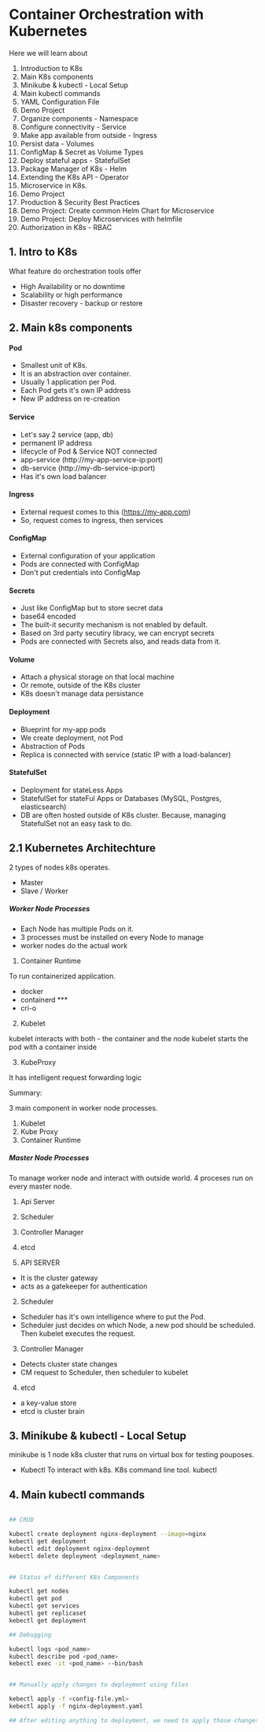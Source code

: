 # Container Orchestration with Kubernetes

Here we will learn about


1. Introduction to K8s
2. Main K8s components
3. Minikube & kubectl - Local Setup
4. Main kubectl commands
5. YAML Configuration File
6. Demo Project
7. Organize components - Namespace
8. Configure connectivity - Service
9. Make app available from outside - Ingress
10. Persist data - Volumes
11. ConfigMap & Secret as Volume Types
12. Deploy stateful apps - StatefulSet
13. Package Manager of K8s - Helm
14. Extending the K8s API - Operator
15. Microservice in K8s.
16. Demo Project
17. Production & Security Best Practices
18. Demo Project: Create common Helm Chart for Microservice
19. Demo Project: Deploy Microservices with helmfile
20. Authorization in K8s - RBAC




## 1. Intro to K8s

What feature do orchestration tools offer

- High Availability or no downtime
- Scalability or high performance
- Disaster recovery - backup or restore

## 2. Main k8s components



#### Pod
- Smallest unit of K8s.
- It is an abstraction over container.
- Usually 1 application per Pod.
- Each Pod gets it's own IP address
- New IP address on re-creation


#### Service
- Let's say 2 service (app, db)
- permanent IP address 
- lifecycle of Pod & Service NOT connected
- app-service (http://my-app-service-ip:port)
- db-service (http://my-db-service-ip:port)
- Has it's own load balancer


#### Ingress
- External request comes to this (https://my-app.com)
- So, request comes to ingress, then services


#### ConfigMap
- External configuration of your application
- Pods are connected with ConfigMap
- Don't put credentials into ConfigMap


#### Secrets
- Just like ConfigMap but to store secret data
- base64 encoded
- The built-it security mechanism is not enabled by default.
- Based on 3rd party secutiry libracy, we can encrypt secrets
- Pods are connected with Secrets also, and reads data from it.


#### Volume
- Attach a physical storage on that local machine
- Or remote, outside of the K8s cluster
- K8s doesn't manage data persistance


#### Deployment
- Blueprint for my-app pods
- We create deployment, not Pod
- Abstraction of Pods
- Replica is connected with service (static IP with a load-balancer)


#### StatefulSet
- Deployment for stateLess Apps
- StatefulSet for stateFul Apps or Databases (MySQL, Postgres, elasticsearch)
- DB are often hosted outside of K8s cluster. Because, managing StatefulSet not an easy task to do.



## 2.1 Kubernetes Architechture

2 types of nodes k8s operates.
- Master
- Slave / Worker


##### Worker Node Processes

- Each Node has multiple Pods on it.
- 3 processes must be installed on every Node to manage
- worker nodes do the actual work

1. Container Runtime 

To run containerized application.

- docker
- containerd ***
- cri-o

2. Kubelet

kubelet interacts with both - the container and the node
kubelet starts the pod with a container inside


3. KubeProxy

It has intelligent request forwarding logic

Summary: 

3 main component in worker node processes.
1. Kubelet
2. Kube Proxy
3. Container Runtime



##### Master Node Processes

To manage worker node and interact with outside world. 4 proceses run on every master node.

1. Api Server
2. Scheduler
3. Controller Manager
4. etcd


1. API SERVER
- It is the cluster gateway
- acts as a gatekeeper for authentication

2. Scheduler
- Scheduler has it's own intelligence where to put the Pod.
- Scheduler just decides on which Node, a new pod should be scheduled. Then kubelet executes the request.

3. Controller Manager
- Detects cluster state changes
- CM request to Scheduler, then scheduler to kubelet

4. etcd
- a key-value store
- etcd is cluster brain




## 3. Minikube & kubectl - Local Setup

minikube is 1 node k8s cluster that runs on virtual box for testing pouposes.

- Kubectl
   To interact with k8s. K8s command line tool. kubectl



## 4. Main kubectl commands

```sh

## CRUD

kubectl create deployment nginx-deployment --image=nginx
kebectl get deployment
kubectl edit deployment nginx-deployment
kebectl delete deployment <deployment_name>


## Status of different K8s Components

kubectl get nodes
kubectl get pod
kubectl get services
kubectl get replicaset
kebectl get deployment

## Debugging

kubectl logs <pod_name>
kubectl describe pod <pod_name>
kebectl exec -it <pod_name> --bin/bash


## Manually apply changes to deployment using files

kebectl apply -f <config-file.yml>
kebectl apply -f nginx-deployment.yaml

## After editing anything to deployment, we need to apply those changes, with same command

```